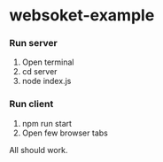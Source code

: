 # websoket-example

### Run server
1. Open terminal
2. cd server
3. node index.js

### Run client
1. npm run start
2. Open few browser tabs

All should work.
